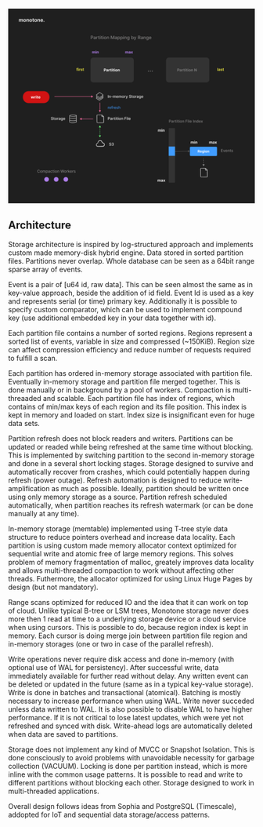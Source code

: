 ![image description](.github/architecture.png)

## Architecture

Storage architecture is inspired by log-structured approach and implements custom made memory-disk hybrid engine.
Data stored in sorted partition files. Partitions never overlap. Whole database can be seen as a 64bit range sparse array of events.

Event is a pair of [u64 id, raw data]. This can be seen almost the same as in key-value approach, beside the addition of id field.
Event Id is used as a key and represents serial (or time) primary key. Additionally it is possible to specify custom comparator, which
can be used to implement compound key (use additional embedded key in your data together with id).

Each partition file contains a number of sorted regions. Regions represent a sorted list of events, variable in size and compressed (~150KiB).
Region size can affect compression efficiency and reduce number of requests required to fulfill a scan.

Each partition has ordered in-memory storage associated with partition file. Eventually in-memory storage
and partition file merged together. This is done manually or in background by a pool of workers.
Compaction is multi-threaaded and scalable. Each partition file has index of regions, which contains of min/max keys of each region
and its file position. This index is kept in memory and loaded on start. Index size is insignificant even for huge data sets.

Partition refresh does not block readers and writers. Partitions can be updated or readed while being refreshed at the same time without
blocking. This is implemented by switching partition to the second in-memory storage and done in a several short locking stages.
Storage designed to survive and automatically recover from crashes, which could potentially happen during
refresh (power outage). Refresh automation is designed to reduce write-amplification as much as possible. Ideally, partition should
be written once using only memory storage as a source. Partition refresh scheduled automatically, when partition reaches its
refresh watermark (or can be done manually at any time).

In-memory storage (memtable) implemented using T-tree style data structure to reduce pointers overhead and increase data locality.
Each partition is using custom made memory allocator context optimized for sequential write and atomic free of large memory regions. 
This solves problem of memory fragmentation of malloc, greately improves data locality and allows multi-threaded compaction to work
without affecting other threads. Futhermore, the allocator optimized for using Linux Huge Pages by design (but not mandatory).

Range scans optimized for reduced IO and the idea that it can work on top of cloud. Unlike typical B-tree or LSM trees, Monotone storage never
does more then 1 read at time to a underlying storage device or a cloud service when using cursors. This is possible to do, because region
index is kept in memory.
Each cursor is doing merge join between partition file region and in-memory storages
(one or two in case of the parallel refresh).

Write operations never require disk access and done in-memory (with optional use of WAL for persistency).
After successful write, data immediately available for further read without delay. Any written event can be deleted or updated in the future (same as in a typical key-value storage).
Write is done in batches and transactional (atomical). Batching is mostly necessary to increase performance when using WAL.
Write never succeded unless data written to WAL. It is also possible to disable WAL to have higher performance. If it is not critical to lose latest updates,
which were yet not refreshed and synced with disk. Write-ahead logs are automatically deleted when data are saved to partitions.

Storage does not implement any kind of MVCC or Snapshot Isolation. This is done consciously to avoid problems with unavoidable
necessity for garbage collection (VACUUM). Locking is done per partition instead, which is more inline with the common usage patterns.
It is possible to read and write to different partitions without blocking each other.
Storage designed to work in multi-threaded applications.

Overall design follows ideas from Sophia and PostgreSQL (Timescale), addopted for IoT and sequential data
storage/access patterns. 
